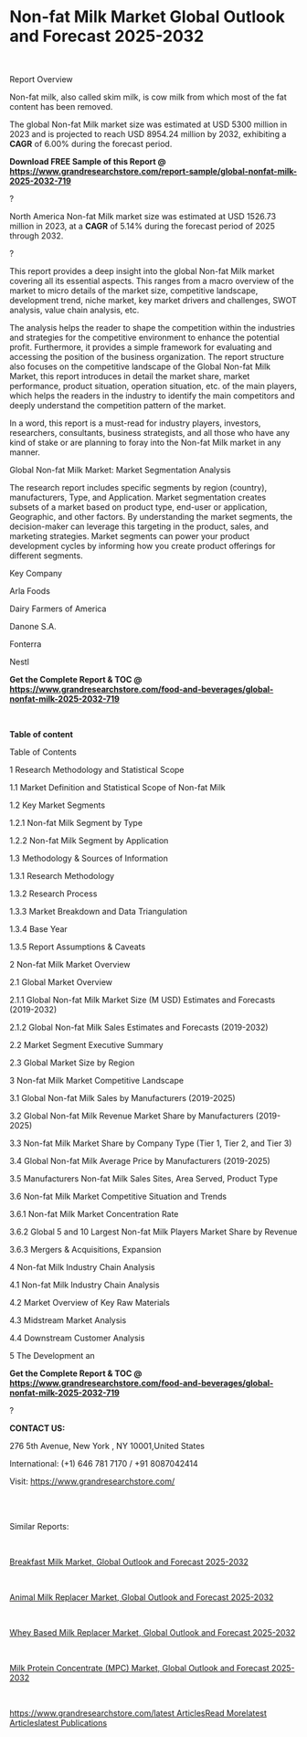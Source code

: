 <h1>Non-fat Milk Market Global Outlook and Forecast 2025-2032</h1><br/><p>Report Overview</p>
 
 
 
 <p>Non-fat milk, also called skim milk, is cow milk from which most of the fat content has been removed.</p>
 
 
 
 <p>The global Non-fat Milk market size was estimated at USD 5300 million in 2023 and is projected to reach USD 8954.24 million by 2032, exhibiting a <strong>CAGR</strong> of 6.00% during the forecast period.</p>
 
 
 
 <div><b>Download FREE Sample of this Report @ <a href="https://www.grandresearchstore.com/report-sample/global-nonfat-milk-2025-2032-719">https://www.grandresearchstore.com/report-sample/global-nonfat-milk-2025-2032-719</a></b></div>
 
 
 
 <p>? </p>
 
 
 
 <p>North America Non-fat Milk market size was estimated at USD 1526.73 million in 2023, at a <strong>CAGR</strong> of 5.14% during the forecast period of 2025 through 2032.</p>
 
 
 
 <p>? </p>
 
 
 
 <p>This report provides a deep insight into the global Non-fat Milk market covering all its essential aspects. This ranges from a macro overview of the market to micro details of the market size, competitive landscape, development trend, niche market, key market drivers and challenges, SWOT analysis, value chain analysis, etc.</p>
 
 
 
 <p>The analysis helps the reader to shape the competition within the industries and strategies for the competitive environment to enhance the potential profit. Furthermore, it provides a simple framework for evaluating and accessing the position of the business organization. The report structure also focuses on the competitive landscape of the Global Non-fat Milk Market, this report introduces in detail the market share, market performance, product situation, operation situation, etc. of the main players, which helps the readers in the industry to identify the main competitors and deeply understand the competition pattern of the market.</p>
 
 
 
 <p>In a word, this report is a must-read for industry players, investors, researchers, consultants, business strategists, and all those who have any kind of stake or are planning to foray into the Non-fat Milk market in any manner.</p>
 
 
 
 <p>Global Non-fat Milk Market: Market Segmentation Analysis</p>
 
 
 
 <p>The research report includes specific segments by region (country), manufacturers, Type, and Application. Market segmentation creates subsets of a market based on product type, end-user or application, Geographic, and other factors. By understanding the market segments, the decision-maker can leverage this targeting in the product, sales, and marketing strategies. Market segments can power your product development cycles by informing how you create product offerings for different segments.</p>
 
 
 
 <p>Key Company</p>
 
 
 
 <p>Arla Foods</p>
 
 
 
 <p>Dairy Farmers of America</p>
 
 
 
 <p>Danone S.A.</p>
 
 
 
 <p>Fonterra</p>
 
 
 
 <p>Nestl</p>
 
 
 
 <div><b>Get the Complete Report & TOC @ <a href="https://www.grandresearchstore.com/food-and-beverages/global-nonfat-milk-2025-2032-719">https://www.grandresearchstore.com/food-and-beverages/global-nonfat-milk-2025-2032-719</a></b></div>
 
 
 
 <p><br />
 
 <b>Table of content</b></p>
 
 
 
 <p>Table of Contents<br />
 
 1 Research Methodology and Statistical Scope<br />
 
 1.1 Market Definition and Statistical Scope of Non-fat Milk<br />
 
 1.2 Key Market Segments<br />
 
 1.2.1 Non-fat Milk Segment by Type<br />
 
 1.2.2 Non-fat Milk Segment by Application<br />
 
 1.3 Methodology & Sources of Information<br />
 
 1.3.1 Research Methodology<br />
 
 1.3.2 Research Process<br />
 
 1.3.3 Market Breakdown and Data Triangulation<br />
 
 1.3.4 Base Year<br />
 
 1.3.5 Report Assumptions & Caveats<br />
 
 2 Non-fat Milk Market Overview<br />
 
 2.1 Global Market Overview<br />
 
 2.1.1 Global Non-fat Milk Market Size (M USD) Estimates and Forecasts (2019-2032)<br />
 
 2.1.2 Global Non-fat Milk Sales Estimates and Forecasts (2019-2032)<br />
 
 2.2 Market Segment Executive Summary<br />
 
 2.3 Global Market Size by Region<br />
 
 3 Non-fat Milk Market Competitive Landscape<br />
 
 3.1 Global Non-fat Milk Sales by Manufacturers (2019-2025)<br />
 
 3.2 Global Non-fat Milk Revenue Market Share by Manufacturers (2019-2025)<br />
 
 3.3 Non-fat Milk Market Share by Company Type (Tier 1, Tier 2, and Tier 3)<br />
 
 3.4 Global Non-fat Milk Average Price by Manufacturers (2019-2025)<br />
 
 3.5 Manufacturers Non-fat Milk Sales Sites, Area Served, Product Type<br />
 
 3.6 Non-fat Milk Market Competitive Situation and Trends<br />
 
 3.6.1 Non-fat Milk Market Concentration Rate<br />
 
 3.6.2 Global 5 and 10 Largest Non-fat Milk Players Market Share by Revenue<br />
 
 3.6.3 Mergers & Acquisitions, Expansion<br />
 
 4 Non-fat Milk Industry Chain Analysis<br />
 
 4.1 Non-fat Milk Industry Chain Analysis<br />
 
 4.2 Market Overview of Key Raw Materials<br />
 
 4.3 Midstream Market Analysis<br />
 
 4.4 Downstream Customer Analysis<br />
 
 5 The Development an</p>
 
 
 
 <div><b>Get the Complete Report & TOC @ <a href="https://www.grandresearchstore.com/food-and-beverages/global-nonfat-milk-2025-2032-719">https://www.grandresearchstore.com/food-and-beverages/global-nonfat-milk-2025-2032-719</a></b></div>
 
 
 
 <p>? </p>
 
 
 
 <p><b>CONTACT US:</b><br />
 
 276 5th Avenue, New York , NY 10001,United States<br />
 
 International: (+1) 646 781 7170 / +91 8087042414<br />
 
 Visit: <a href="https://www.grandresearchstore.com/">https://www.grandresearchstore.com/</a><br />
 
 <br />
 
 <br />
 
 Similar Reports:<br />
 
 <br />
 
 <a href="https://www.grandresearchstore.com/food-and-beverages/global-breakfast-milk-forecast-2025-2032-489">Breakfast Milk Market, Global Outlook and Forecast 2025-2032</a><br />
 
 <br />
 
 <a href="https://www.grandresearchstore.com/food-and-beverages/global-animal-milk-replacer-forecast-2025-2032-252">Animal Milk Replacer Market, Global Outlook and Forecast 2025-2032</a><br />
 
 <br />
 
 <a href="https://www.grandresearchstore.com/food-and-beverages/global-whey-based-milk-replacer-forecast-2025-2032-186">Whey Based Milk Replacer Market, Global Outlook and Forecast 2025-2032</a><br />
 
 <br />
 
 <a href="https://www.grandresearchstore.com/food-and-beverages/global-milk-protein-concentrate-forecast-2025-2032-255">Milk Protein Concentrate (MPC) Market, Global Outlook and Forecast 2025-2032</a><br />
 
 <br />
 
 <a href="https://gyeongbokgung.com">https://www.grandresearchstore.com/</a><a href="https://hallyeomaritime.com">latest Articles</a><a href="https://jingwansa.com">Read More</a><a href="https://nguoiviet.jp/">latest Articles</a><a href="https://www.intelmarketresearch.com/">latest Publications</a></p>